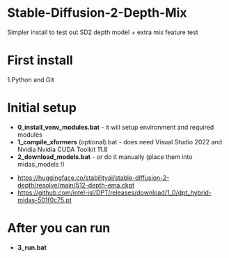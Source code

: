 # Stable-Diffusion-2-Depth-Mix
 Simpler install to test out SD2 depth model + extra mix feature test

# First install
1.Python and Git

# Initial setup
+ **0_install_venv_modules.bat** - it will setup environment and required modules
+ **1_compile_xformers** (optional).bat - does need Visual Studio 2022 and Nvidia Nvidia CUDA Toolkit 11.8
+ **2_download_models.bat** - or do it manually (place them into midas_models !)
 - https://huggingface.co/stabilityai/stable-diffusion-2-depth/resolve/main/512-depth-ema.ckpt
 - https://github.com/intel-isl/DPT/releases/download/1_0/dpt_hybrid-midas-501f0c75.pt

# After you can run
+ **3_run.bat**

